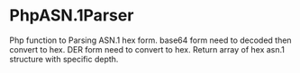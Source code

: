 # PhpASN.1Parser
Php function to Parsing ASN.1 hex form.
base64 form need to decoded then convert to hex.
DER form need to convert to hex.
Return array of hex asn.1 structure with specific depth.
